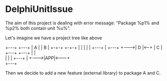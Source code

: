 # DelphiUnitIssue
The aim of this project is dealing with error message: "Package %p1% and %p2% both contain unit %u%".

Let's imagine we have a project tree like above

+---+        +---+
| A |        | B | 
+-+-+        +-+-+
  |            |
  |            |
  |    +---+   |    +---+
  +--->| D |<--+    | C | 
       +---+        +---+
        |             |      
        |             |
        |    +---+    |
        +--->|APP|<---+  
             +---+  

Then we decide to add a new feature (external library) to package A and C.
